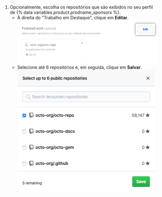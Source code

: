 1. Opcionalmente, escolha os repositórios que são exibidos no seu perfil de {% data variables.product.prodname_sponsors %}.
    - À direita do "Trabalho em Destaque", clique em **Editar**. ![Botão de editar para trabalho em destaque](/assets/images/help/sponsors/featured-work-edit-button.png)
    - Selecione até 6 repositórios e, em seguida, clique em **Salvar**. ![Caixas de seleção para selecionar os repositórios](/assets/images/help/sponsors/featured-work-select.png)
